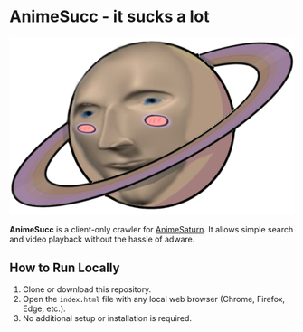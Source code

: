 # AnimeSucc - it sucks a lot

![AnimeSucc](PlanetASucc.png)

**AnimeSucc** is a client-only crawler for [AnimeSaturn](https://www.animesaturn.cx). It allows simple search and video playback without the hassle of adware.

## How to Run Locally

1. Clone or download this repository.
2. Open the `index.html` file with any local web browser (Chrome, Firefox, Edge, etc.).
3. No additional setup or installation is required.
